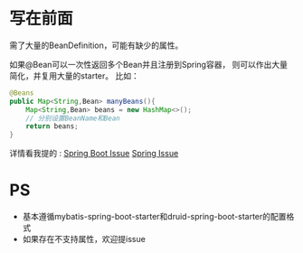 # 写在前面

需了大量的BeanDefinition，可能有缺少的属性。

如果@Bean可以一次性返回多个Bean并且注册到Spring容器，
则可以作出大量简化，并复用大量的starter。
比如：
```java
@Beans
public Map<String,Bean> manyBeans(){
    Map<String,Bean> beans = new HashMap<>();
    // 分别设置BeanName和Bean
    return beans;
}
```

详情看我提的 :
[Spring Boot Issue](https://github.com/spring-projects/spring-boot/issues/14978)
[Spring Issue](https://jira.spring.io/browse/SPR-17441)


#  PS
- 基本遵循mybatis-spring-boot-starter和druid-spring-boot-starter的配置格式
- 如果存在不支持属性，欢迎提issue
